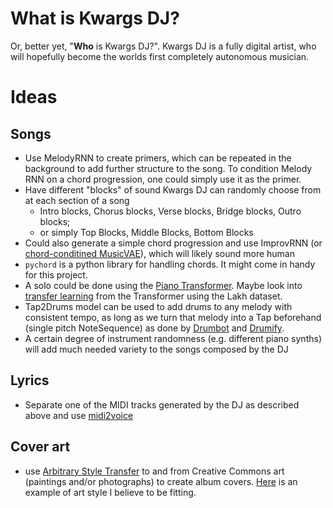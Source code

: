 # What is Kwargs DJ?

Or, better yet, "**Who** is Kwargs DJ?". Kwargs DJ is a fully digital artist, who will hopefully become the worlds first completely autonomous musician.

# Ideas

## Songs
- Use MelodyRNN to create primers, which can be repeated in the background to add further structure to the song. To condition Melody RNN on a chord progression, one could simply use it as the primer.
- Have different "blocks" of sound Kwargs DJ can randomly choose from at each section of a song
    - Intro blocks, Chorus blocks, Verse blocks, Bridge blocks, Outro blocks;
    - or simply Top Blocks, Middle Blocks, Bottom Blocks
- Could also generate a simple chord progression and use ImprovRNN (or [chord-conditined MusicVAE](https://colab.research.google.com/github/magenta/magenta-demos/blob/master/colab-notebooks/Multitrack_MusicVAE.ipynb)), which will likely sound more human
- `pychord` is a python library for handling chords. It might come in handy for this project.
- A solo could be done using the [Piano Transformer](https://github.com/asigalov61/Google-Magenta-Piano-Transformer-Colab). Maybe look into [transfer learning](https://groups.google.com/a/tensorflow.org/g/magenta-discuss/c/tRrth7wXF6U) from the Transformer using the Lakh dataset.
- Tap2Drums model can be used to add drums to any melody with consistent tempo, as long as we turn that melody into a Tap beforehand (single pitch NoteSequence) as done by [Drumbot](https://github.com/magenta/drumbot) and [Drumify](https://github.com/magenta/magenta-studio).
- A certain degree of instrument randomness (e.g. different piano synths) will add much needed variety to the songs composed by the DJ

## Lyrics

- Separate one of the MIDI tracks generated by the DJ as described above and use [midi2voice](https://github.com/mathigatti/midi2voice)

## Cover art
- use [Arbitrary Style Transfer](https://www.tensorflow.org/hub/tutorials/tf2_arbitrary_image_stylization) to and from Creative Commons art (paintings and/or photographs) to create album covers. [Here](https://www.moma.co.uk/buy/hello-marine-prints/) is an example of art style I believe to be fitting.
